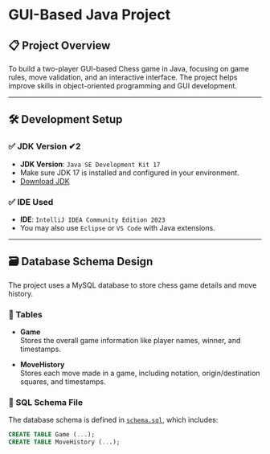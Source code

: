 # GUI-Based Java Project

## 📋 Project Overview       
To build a two-player GUI-based Chess game in Java, focusing on game rules, move validation, and an interactive interface. The project helps improve skills in object-oriented programming and GUI development.

---

## 🛠️ Development Setup         

### ✅ JDK Version         ✔2
- **JDK Version**: `Java SE Development Kit 17`
- Make sure JDK 17 is installed and configured in your environment.
- [Download JDK](https://www.oracle.com/java/technologies/javase-downloads.html)

### ✅ IDE Used
- **IDE**: `IntelliJ IDEA Community Edition 2023`
- You may also use `Eclipse` or `VS Code` with Java extensions.

---
## 🗃️ Database Schema Design

The project uses a MySQL database to store chess game details and move history.

### 📂 Tables

- **Game**  
  Stores the overall game information like player names, winner, and timestamps.

- **MoveHistory**  
  Stores each move made in a game, including notation, origin/destination squares, and timestamps.

### 📄 SQL Schema File

The database schema is defined in [`schema.sql`](schema.sql), which includes:

```sql
CREATE TABLE Game (...);
CREATE TABLE MoveHistory (...);


